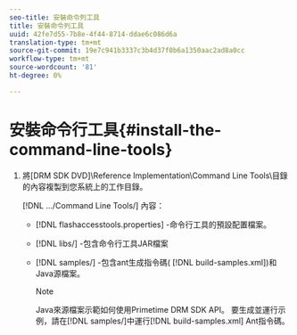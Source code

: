 ```yaml
---
seo-title: 安裝命令列工具
title: 安裝命令列工具
uuid: 42fe7d55-7b8e-4f44-8714-ddae6c086d6a
translation-type: tm+mt
source-git-commit: 19e7c941b3337c3b4d37f0b6a1350aac2ad8a0cc
workflow-type: tm+mt
source-wordcount: '81'
ht-degree: 0%

---
```



# 安裝命令行工具{#install-the-command-line-tools}

1. 將[DRM SDK DVD]\Reference Implementation\Command Line Tools\目錄的內容複製到您系統上的工作目錄。

   [!DNL .../Command Line Tools/] 內容：

   * [!DNL flashaccesstools.properties] -命令行工具的預設配置檔案。
   * [!DNL libs/] -包含命令行工具JAR檔案
   * [!DNL samples/] -包含ant生成指令碼( [!DNL build-samples.xml])和Java源檔案。

      >[!NOTE]
      >
      >Java來源檔案示範如何使用Primetime DRM SDK API。 要生成並運行示例，請在[!DNL samples/]中運行[!DNL build-samples.xml] Ant指令碼。